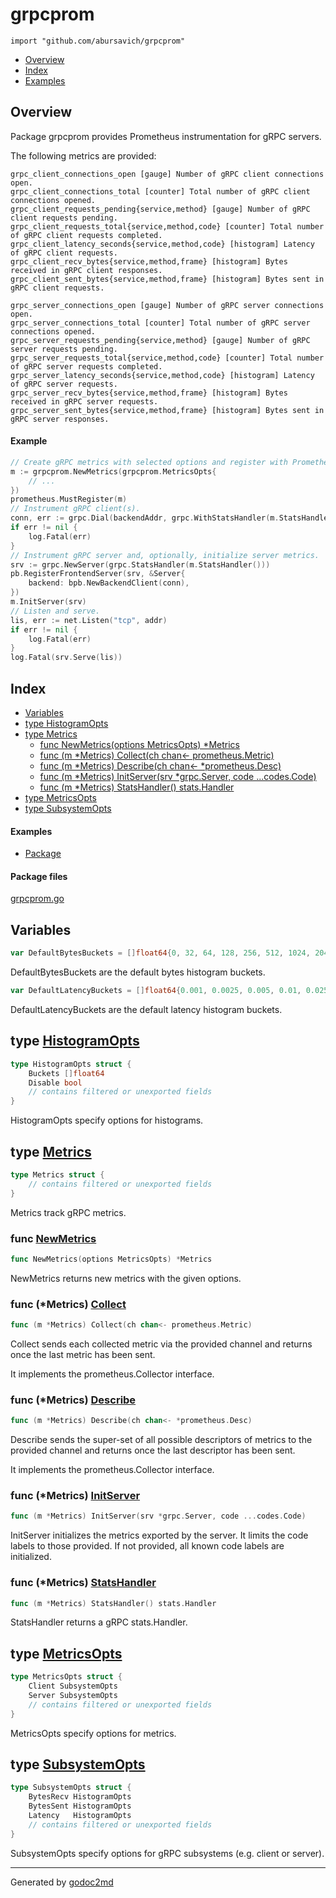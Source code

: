 

# grpcprom
`import "github.com/abursavich/grpcprom"`

* [Overview](#pkg-overview)
* [Index](#pkg-index)
* [Examples](#pkg-examples)

## <a name="pkg-overview">Overview</a>
Package grpcprom provides Prometheus instrumentation for gRPC servers.

The following metrics are provided:


	grpc_client_connections_open [gauge] Number of gRPC client connections open.
	grpc_client_connections_total [counter] Total number of gRPC client connections opened.
	grpc_client_requests_pending{service,method} [gauge] Number of gRPC client requests pending.
	grpc_client_requests_total{service,method,code} [counter] Total number of gRPC client requests completed.
	grpc_client_latency_seconds{service,method,code} [histogram] Latency of gRPC client requests.
	grpc_client_recv_bytes{service,method,frame} [histogram] Bytes received in gRPC client responses.
	grpc_client_sent_bytes{service,method,frame} [histogram] Bytes sent in gRPC client requests.
	
	grpc_server_connections_open [gauge] Number of gRPC server connections open.
	grpc_server_connections_total [counter] Total number of gRPC server connections opened.
	grpc_server_requests_pending{service,method} [gauge] Number of gRPC server requests pending.
	grpc_server_requests_total{service,method,code} [counter] Total number of gRPC server requests completed.
	grpc_server_latency_seconds{service,method,code} [histogram] Latency of gRPC server requests.
	grpc_server_recv_bytes{service,method,frame} [histogram] Bytes received in gRPC server requests.
	grpc_server_sent_bytes{service,method,frame} [histogram] Bytes sent in gRPC server responses.


#### <a name="example_">Example</a>
``` go
// Create gRPC metrics with selected options and register with Prometheus.
m := grpcprom.NewMetrics(grpcprom.MetricsOpts{
    // ...
})
prometheus.MustRegister(m)
// Instrument gRPC client(s).
conn, err := grpc.Dial(backendAddr, grpc.WithStatsHandler(m.StatsHandler()))
if err != nil {
    log.Fatal(err)
}
// Instrument gRPC server and, optionally, initialize server metrics.
srv := grpc.NewServer(grpc.StatsHandler(m.StatsHandler()))
pb.RegisterFrontendServer(srv, &Server{
    backend: bpb.NewBackendClient(conn),
})
m.InitServer(srv)
// Listen and serve.
lis, err := net.Listen("tcp", addr)
if err != nil {
    log.Fatal(err)
}
log.Fatal(srv.Serve(lis))
```



## <a name="pkg-index">Index</a>
* [Variables](#pkg-variables)
* [type HistogramOpts](#HistogramOpts)
* [type Metrics](#Metrics)
  * [func NewMetrics(options MetricsOpts) *Metrics](#NewMetrics)
  * [func (m *Metrics) Collect(ch chan&lt;- prometheus.Metric)](#Metrics.Collect)
  * [func (m *Metrics) Describe(ch chan&lt;- *prometheus.Desc)](#Metrics.Describe)
  * [func (m *Metrics) InitServer(srv *grpc.Server, code ...codes.Code)](#Metrics.InitServer)
  * [func (m *Metrics) StatsHandler() stats.Handler](#Metrics.StatsHandler)
* [type MetricsOpts](#MetricsOpts)
* [type SubsystemOpts](#SubsystemOpts)

#### <a name="pkg-examples">Examples</a>
* [Package](#example_)

#### <a name="pkg-files">Package files</a>
[grpcprom.go](/grpcprom.go) 



## <a name="pkg-variables">Variables</a>
``` go
var DefaultBytesBuckets = []float64{0, 32, 64, 128, 256, 512, 1024, 2048, 8192, 32768, 131072, 524288}
```
DefaultBytesBuckets are the default bytes histogram buckets.

``` go
var DefaultLatencyBuckets = []float64{0.001, 0.0025, 0.005, 0.01, 0.025, 0.05, 0.1, 0.25, 0.5, 1, 2.5, 5, 10}
```
DefaultLatencyBuckets are the default latency histogram buckets.




## <a name="HistogramOpts">type</a> [HistogramOpts](/grpcprom.go?s=2563:2638#L68)
``` go
type HistogramOpts struct {
    Buckets []float64
    Disable bool
    // contains filtered or unexported fields
}
```
HistogramOpts specify options for histograms.










## <a name="Metrics">type</a> [Metrics](/grpcprom.go?s=2998:3038#L93)
``` go
type Metrics struct {
    // contains filtered or unexported fields
}
```
Metrics track gRPC metrics.







### <a name="NewMetrics">func</a> [NewMetrics](/grpcprom.go?s=3098:3143#L98)
``` go
func NewMetrics(options MetricsOpts) *Metrics
```
NewMetrics returns new metrics with the given options.





### <a name="Metrics.Collect">func</a> (\*Metrics) [Collect](/grpcprom.go?s=3783:3837#L118)
``` go
func (m *Metrics) Collect(ch chan<- prometheus.Metric)
```
Collect sends each collected metric via the provided channel
and returns once the last metric has been sent.

It implements the prometheus.Collector interface.




### <a name="Metrics.Describe">func</a> (\*Metrics) [Describe](/grpcprom.go?s=3490:3544#L109)
``` go
func (m *Metrics) Describe(ch chan<- *prometheus.Desc)
```
Describe sends the super-set of all possible descriptors of metrics
to the provided channel and returns once the last descriptor has been sent.

It implements the prometheus.Collector interface.




### <a name="Metrics.InitServer">func</a> (\*Metrics) [InitServer](/grpcprom.go?s=4072:4138#L126)
``` go
func (m *Metrics) InitServer(srv *grpc.Server, code ...codes.Code)
```
InitServer initializes the metrics exported by the server.
It limits the code labels to those provided. If not provided,
all known code labels are initialized.




### <a name="Metrics.StatsHandler">func</a> (\*Metrics) [StatsHandler](/grpcprom.go?s=5015:5061#L155)
``` go
func (m *Metrics) StatsHandler() stats.Handler
```
StatsHandler returns a gRPC stats.Handler.




## <a name="MetricsOpts">type</a> [MetricsOpts](/grpcprom.go?s=2881:2965#L85)
``` go
type MetricsOpts struct {
    Client SubsystemOpts
    Server SubsystemOpts
    // contains filtered or unexported fields
}
```
MetricsOpts specify options for metrics.










## <a name="SubsystemOpts">type</a> [SubsystemOpts](/grpcprom.go?s=2718:2835#L76)
``` go
type SubsystemOpts struct {
    BytesRecv HistogramOpts
    BytesSent HistogramOpts
    Latency   HistogramOpts
    // contains filtered or unexported fields
}
```
SubsystemOpts specify options for gRPC subsystems (e.g. client or server).














- - -
Generated by [godoc2md](http://godoc.org/github.com/davecheney/godoc2md)
